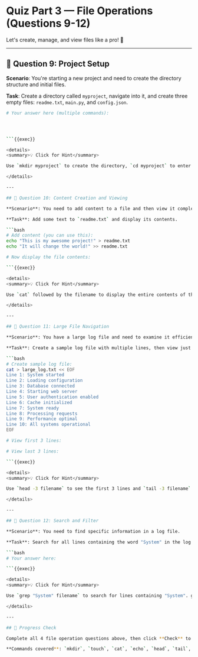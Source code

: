 # Quiz Part 3 — File Operations (Questions 9-12)

Let's create, manage, and view files like a pro! 📁

---

## 📝 Question 9: Project Setup

**Scenario**: You're starting a new project and need to create the directory structure and initial files.

**Task**: Create a directory called `myproject`, navigate into it, and create three empty files: `readme.txt`, `main.py`, and `config.json`.

```bash
# Your answer here (multiple commands):




```{{exec}}

<details>
<summary>💡 Click for Hint</summary>

Use `mkdir myproject` to create the directory, `cd myproject` to enter it, then `touch readme.txt main.py config.json` to create all three files at once.

</details>

---

## 📝 Question 10: Content Creation and Viewing

**Scenario**: You need to add content to a file and then view it completely.

**Task**: Add some text to `readme.txt` and display its contents.

```bash
# Add content (you can use this):
echo "This is my awesome project!" > readme.txt
echo "It will change the world!" >> readme.txt

# Now display the file contents:

```{{exec}}

<details>
<summary>💡 Click for Hint</summary>

Use `cat` followed by the filename to display the entire contents of the file. The `cat` command is perfect for viewing complete files.

</details>

---

## 📝 Question 11: Large File Navigation

**Scenario**: You have a large log file and need to examine it efficiently.

**Task**: Create a sample log file with multiple lines, then view just the first 3 lines and the last 3 lines.

```bash
# Create sample log file:
cat > large_log.txt << EOF
Line 1: System started
Line 2: Loading configuration  
Line 3: Database connected
Line 4: Starting web server
Line 5: User authentication enabled
Line 6: Cache initialized
Line 7: System ready
Line 8: Processing requests
Line 9: Performance optimal
Line 10: All systems operational
EOF

# View first 3 lines:

# View last 3 lines:

```{{exec}}

<details>
<summary>💡 Click for Hint</summary>

Use `head -3 filename` to see the first 3 lines and `tail -3 filename` to see the last 3 lines. These commands are essential for log file analysis.

</details>

---

## 📝 Question 12: Search and Filter

**Scenario**: You need to find specific information in a log file.

**Task**: Search for all lines containing the word "System" in the log file created above.

```bash
# Your answer here:

```{{exec}}

<details>
<summary>💡 Click for Hint</summary>

Use `grep "System" filename` to search for lines containing "System". grep is your search ninja tool for finding text patterns in files.

</details>

---

## 🎯 Progress Check

Complete all 4 file operation questions above, then click **Check** to tackle the Advanced Challenges!

**Commands covered**: `mkdir`, `touch`, `cat`, `echo`, `head`, `tail`, `grep`